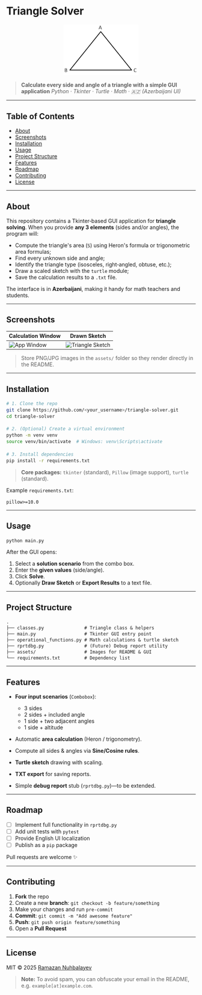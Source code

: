# Triangle Solver

<div align="center">
  <img src="assets/regular_triangle.png" alt="Triangle Solver Logo" width="200"/>
</div>

> **Calculate every side and angle of a triangle with a simple GUI application**
> *Python · Tkinter · Turtle · Math · 🇦🇿 (Azerbaijani UI)*

---

## Table of Contents

* [About](#about)
* [Screenshots](#screenshots)
* [Installation](#installation)
* [Usage](#usage)
* [Project Structure](#project-structure)
* [Features](#features)
* [Roadmap](#roadmap)
* [Contributing](#contributing)
* [License](#license)

---

## About

This repository contains a Tkinter‑based GUI application for **triangle solving**.
When you provide **any 3 elements** (sides and/or angles), the program will:

* Compute the triangle's area (`S`) using Heron's formula or trigonometric area formulas;
* Find every unknown side and angle;
* Identify the triangle type (isosceles, right‑angled, obtuse, etc.);
* Draw a scaled sketch with the `turtle` module;
* Save the calculation results to a `.txt` file.

The interface is in **Azerbaijani**, making it handy for math teachers and students.

---

## Screenshots

| Calculation Window                   | Drawn Sketch                                   |
| ------------------------------------ | ---------------------------------------------- |
| ![App Window](assets/app_window.png) | ![Triangle Sketch](assets/triangle_sketch.png) |

> Store PNG/JPG images in the `assets/` folder so they render directly in the README.

---

## Installation

```bash
# 1. Clone the repo
git clone https://github.com/<your_username>/triangle-solver.git
cd triangle-solver

# 2. (Optional) Create a virtual environment
python -m venv venv
source venv/bin/activate  # Windows: venv\Scripts\activate

# 3. Install dependencies
pip install -r requirements.txt
```

> **Core packages:** `tkinter` (standard), `Pillow` (image support), `turtle` (standard).

Example `requirements.txt`:

```text
pillow>=10.0
```

---

## Usage

```bash
python main.py
```

After the GUI opens:

1. Select a **solution scenario** from the combo box.
2. Enter the **given values** (side/angle).
3. Click **Solve**.
4. Optionally **Draw Sketch** or **Export Results** to a text file.

---

## Project Structure

```
.
├── classes.py               # Triangle class & helpers
├── main.py                  # Tkinter GUI entry point
├── operational_functions.py # Math calculations & turtle sketch
├── rprtdbg.py               # (Future) Debug report utility
├── assets/                  # Images for README & GUI
└── requirements.txt         # Dependency list
```

---

## Features

* **Four input scenarios** (`Combobox`):

  * 3 sides
  * 2 sides + included angle
  * 1 side + two adjacent angles
  * 1 side + altitude
* Automatic **area calculation** (Heron / trigonometry).
* Compute all sides & angles via **Sine/Cosine rules**.
* **Turtle sketch** drawing with scaling.
* **TXT export** for saving reports.
* Simple **debug report** stub (`rprtdbg.py`)—to be extended.

---

## Roadmap

* [ ] Implement full functionality in `rprtdbg.py`
* [ ] Add unit tests with `pytest`
* [ ] Provide English UI localization
* [ ] Publish as a `pip` package

Pull requests are welcome ✨

---

## Contributing

1. **Fork** the repo
2. Create a new **branch**: `git checkout -b feature/something`
3. Make your changes and run `pre‑commit`
4. **Commit**: `git commit -m "Add awesome feature"`
5. **Push**: `git push origin feature/something`
6. Open a **Pull Request**

---

## License

MIT © 2025 [Ramazan Nuhbalayev](mailto:example@example.com)

> **Note:** To avoid spam, you can obfuscate your email in the README, e.g. `example[at]example.com`.
